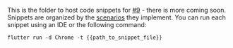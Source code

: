 This is the folder to host code snippets for [#9](https://github.com/flutter/uxr/issues/9) - there is more coming soon. Snippets are organized by the [scenarios](https://github.com/flutter/uxr/tree/master/nav2-usability/storyboards) they implement. You can run each snippet using an IDE or the following command:

```
flutter run -d Chrome -t {{path_to_snippet_file}}
```